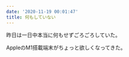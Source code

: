 ```yaml
---
date: '2020-11-19 00:01:47'
title: 何もしていない
---
```


昨日は一日中本当に何もせずごろごろしていた。

AppleのM1搭載端末がちょっと欲しくなってきた。